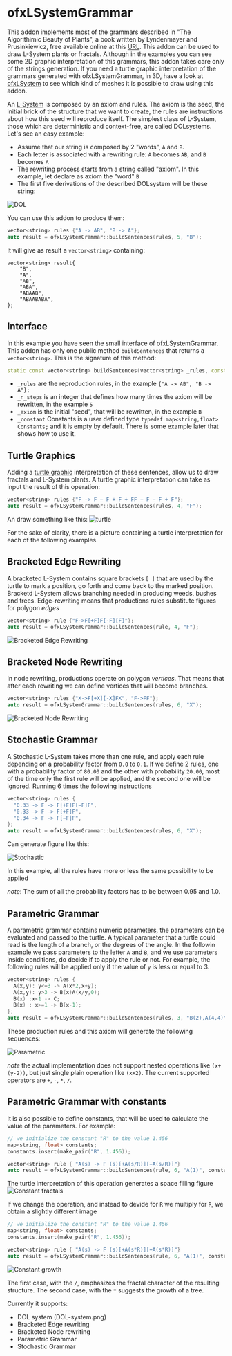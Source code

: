 # ofxLSystemGrammar

This addon implements most of the grammars described in "The Algorithimic Beauty of Plants", a book written by Lyndenmayer and Prusinkiewicz, free available online at this [URL](http://algorithmicbotany.org/papers/#abop). This addon can be used to draw L-System plants or fractals. Although in the examples you can see some 2D graphic interpretation of this grammars, this addon takes care only of the strings generation.
If you need a turtle graphic interpretation of the grammars generated with ofxLSystemGrammar, in 3D, have a look at [ofxLSystem](/edap/ofxLSystem) to see which kind of meshes it is possible to draw using this addon.

An [L-System](https://en.wikipedia.org/wiki/L-system) is composed by an axiom and rules. The axiom is the seed, the initial brick of the structure that we want to create, the rules are instructions about how this seed will reproduce itself. The simplest class of L-System, those which are deterministic and context-free, are called DOLsystems. Let's see an easy example:
- Assume that our string is composed by 2 "words", `A` and `B`.
- Each letter is associated with a rewriting rule:  `A` becomes `AB`, and `B` becomes `A`
- The rewriting process starts from a string called "axiom". In this example, let declare as axiom the "word" `B`
- The first five derivations of the described DOLsystem will be these string:

![DOL](img/DOL.png)

You can use this addon to produce them:

```cpp
vector<string> rules {"A -> AB", "B -> A"};
auto result = ofxLSystemGrammar::buildSentences(rules, 5, "B");
```

It will give as result a `vector<string>` containing:
```
vector<string> result{
    "B",
    "A",
    "AB",
    "ABA",
    "ABAAB",
    "ABAABABA",
};
```

## Interface
In this example you have seen the small interface of ofxLSystemGrammar. This addon has only one public method `buildSentences` that returns a `vector<string>`. This is the signature of this method:

```cpp
static const vector<string> buildSentences(vector<string> _rules, const unsigned int _n_steps, string _axiom, map<string,float> _constants = Constants());
```

- `_rules` are the reproduction rules, in the example `{"A -> AB", "B -> A"};`
- `_n_steps` is an integer that defines how many times the axiom will be rewritten, in the example `5`
- `_axiom` is the initial "seed", that will be rewritten, in the example `B`
- `_constant` Constants is a user defined type `typedef map<string,float> Constants;` and it is empty by default. There is some example later that shows how to use it.

## Turtle Graphics
Adding a [turtle graphic](https://en.wikipedia.org/wiki/Turtle_graphics) interpretation of these sentences, allow us to draw fractals and L-System plants.
A turtle graphic interpretation can take as input the result of this operation:

```cpp
vector<string> rules {"F -> F − F + F + FF − F − F + F"};
auto result = ofxLSystemGrammar::buildSentences(rules, 4, "F");
```

An draw something like this:
![turtle](img/turtle.png)

For the sake of clarity, there is a picture containing a turtle interpretation for each of the following examples.

## Bracketed Edge Rewriting

A bracketed L-System contains square brackets `[ ]` that are used by the turtle to mark a position, go forth and come back to the marked position. Bracketd L-System allows branching needed in producing weeds, bushes and trees.
Edge-rewriting means that productions rules substitute figures for polygon *edges*

```cpp
vector<string> rule {"F->F[+F]F[-F][F]"};
auto result = ofxLSystemGrammar::buildSentences(rule, 4, "F");
```

![Bracketed Edge Rewriting](img/bracketed_edge_rew.png)

## Bracketed Node Rewriting

In node rewriting, productions operate on polygon *vertices*. That means that after each rewriting we can define vertices that will become branches.

```cpp
vector<string> rules {"X->F[+X][-X]FX", "F->FF"};
auto result = ofxLSystemGrammar::buildSentences(rules, 6, "X");
```

![Bracketed Node Rewriting](img/bracketed_node_rew.png)

## Stochastic Grammar

A Stochastic L-System takes more than one rule, and apply each rule depending on a probability factor from `0.0` to `0.1`. If we define 2 rules, one with a probability factor of `80.00` and the other with probability `20.00`, most of the time only the first rule will be applied, and the second one will be ignored. Running 6 times the following instructions

```cpp
vector<string> rules {
  "0.33 -> F -> F[+F]F[−F]F",
  "0.33 -> F -> F[+F]F",
  "0.34 -> F -> F[−F]F",
};
auto result = ofxLSystemGrammar::buildSentences(rules, 6, "X");
```
Can generate figure like this:

![Stochastic](img/stochastic.png)

In this example, all the rules have more or less the same possibility to be applied

*note*: The sum of all the probability factors has to be between 0.95 and 1.0.

## Parametric Grammar
A parametric grammar contains numeric parameters, the parameters can be evaluated and passed to the turtle. A typical parameter that a turtle could read is the length of a branch, or the degrees of the angle.
In the followin example we pass parameters to the letter `A` and `B`, and we use parameters inside conditions, do decide if to apply the rule or not. For example, the following rules will be applied only if the value of `y` is less or equal to 3.

```cpp
vector<string> rules {
  A(x,y): y<=3 -> A(x*2,x+y);
  A(x,y): y>3 -> B(x)A(x/y,0);
  B(x) :x<1 -> C;
  B(x) : x>=1 -> B(x-1);
};
auto result = ofxLSystemGrammar::buildSentences(rules, 3, "B(2),A(4,4)");
```

These production rules and this axiom will generate the following sequences:

![Parametric](img/parametric.png)

*note* the actual implementation does not support nested operations like `(x+(y-2))`, but just single plain operation like `(x+2)`. The current supported operators are `+`, `-`, `*`, `/`.

## Parametric Grammar with constants

It is also possible to define constants, that will be used to calculate the value of the parameters. For example:

```cpp
// we initialize the constant "R" to the value 1.456
map<string, float> constants;
constants.insert(make_pair("R", 1.456));

vector<string> rule { "A(s) -> F (s)[+A(s/R)][−A(s/R)]"}
auto result = ofxLSystemGrammar::buildSentences(rule, 6, "A(1)", constants);
```

The turtle interpretation of this operation generates a space filling figure
![Constant fractals](img/constant_fractals.png)

If we change the operation, and instead to devide for `R` we multiply for `R`, we obtain a slightly different image

```cpp
// we initialize the constant "R" to the value 1.456
map<string, float> constants;
constants.insert(make_pair("R", 1.456));

vector<string> rule { "A(s) -> F (s)[+A(s*R)][−A(s*R)]"}
auto result = ofxLSystemGrammar::buildSentences(rule, 6, "A(1)", constants);
```

![Constant growth](img/constant_growth.png)

The first case, with the `/`, emphasizes the fractal character of the resulting structure. The second case, with the `*` suggests the growth of a tree.












Currently it supports:

- DOL system (DOL-system.png)
- Bracketed Edge rewriting
- Bracketed Node rewriting
- Parametric Grammar
- Stochastic Grammar
